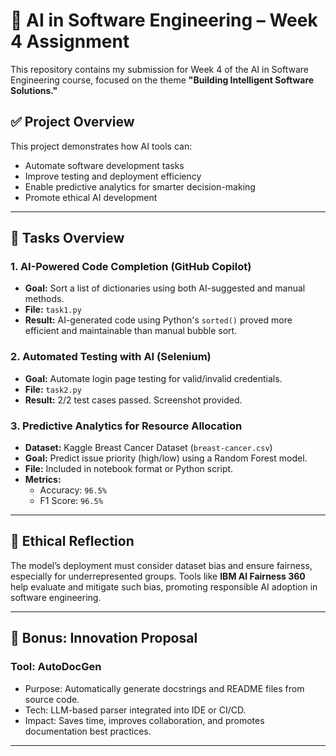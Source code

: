 # 🤖 AI in Software Engineering – Week 4 Assignment

This repository contains my submission for Week 4 of the AI in Software Engineering course, focused on the theme **"Building Intelligent Software Solutions."**

## ✅ Project Overview

This project demonstrates how AI tools can:
- Automate software development tasks
- Improve testing and deployment efficiency
- Enable predictive analytics for smarter decision-making
- Promote ethical AI development

---

## 🔧 Tasks Overview

### 1. AI-Powered Code Completion (GitHub Copilot)
- **Goal:** Sort a list of dictionaries using both AI-suggested and manual methods.
- **File:** `task1.py`
- **Result:** AI-generated code using Python's `sorted()` proved more efficient and maintainable than manual bubble sort.

### 2. Automated Testing with AI (Selenium)
- **Goal:** Automate login page testing for valid/invalid credentials.
- **File:** `task2.py`
- **Result:** 2/2 test cases passed. Screenshot provided.

### 3. Predictive Analytics for Resource Allocation
- **Dataset:** Kaggle Breast Cancer Dataset (`breast-cancer.csv`)
- **Goal:** Predict issue priority (high/low) using a Random Forest model.
- **File:** Included in notebook format or Python script.
- **Metrics:**
  - Accuracy: `96.5%`
  - F1 Score: `96.5%`

---

## 🧠 Ethical Reflection

The model’s deployment must consider dataset bias and ensure fairness, especially for underrepresented groups. Tools like **IBM AI Fairness 360** help evaluate and mitigate such bias, promoting responsible AI adoption in software engineering.

---

## 🚀 Bonus: Innovation Proposal

### Tool: **AutoDocGen**
- Purpose: Automatically generate docstrings and README files from source code.
- Tech: LLM-based parser integrated into IDE or CI/CD.
- Impact: Saves time, improves collaboration, and promotes documentation best practices.

---
